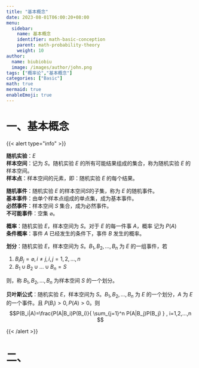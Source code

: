 ```yaml
---
title: "基本概念"
date: 2023-08-01T06:00:20+08:00
menu:
  sidebar:
    name: 基本概念
    identifier: math-basic-conception
    parent: math-probability-theory
    weight: 10
author:
  name: biubiobiu
  image: /images/author/john.png
tags: ["概率论","基本概念"]
categories: ["Basic"]
math: true
mermaid: true
enableEmoji: true
---
```


# 一、基本概念

{{< alert type="info" >}}

**随机实验**：$E$ <br>
**样本空间**：记为 $S$。随机实验 $E$ 的所有可能结果组成的集合，称为随机实验 $E$ 的样本空间。<br>
**样本点**：样本空间的元素，即：随机实验 $E$ 的每个结果。<br>

**随机事件**：随机实验 $E$ 的样本空间$S$的子集，称为 $E$ 的随机事件。<br>
**基本事件**：由单个样本点组成的单点集，成为基本事件。<br>
**必然事件**：样本空间 $S$ 集合，成为必然事件。<br>
**不可能事件**：空集 $\varnothing$。 <br>

**概率**：随机实验 $E$，样本空间为 $S$。对于 $E$ 的每一件事 $A$，概率 记为 $P(A)$ <br>
**条件概率**：事件 $A$ 已经发生的条件下，事件 $B$ 发生的概率。<br>

**划分**：随机实验 $E$，样本空间为 $S$。$B_1, B_2, ..., B_n$ 为 $E$ 的一组事件，若
1. $B_iB_j= \varnothing , i \ne j, i,j=1,2,...,n$
2. $B_1 \cup B_2 \cup ... \cup B_n = S$

则，称 $B_1, B_2, ..., B_n$ 为样本空间 $S$ 的一个划分。<br>

**贝叶斯公式**：随机实验 $E$，样本空间为 $S$。$B_1, B_2, ..., B_n$ 为 $E$ 的一个划分，$A$ 为 $E$的一个事件。且 $P(B_i) > 0, P(A) > 0$。则
$$P(B_i|A)=\frac{P(A|B_i)P(B_i)}{ \sum_{j=1}^n P(A|B_j)P(B_j) } , i=1,2,...,n
$$



{{< /alert >}}

# 二、


